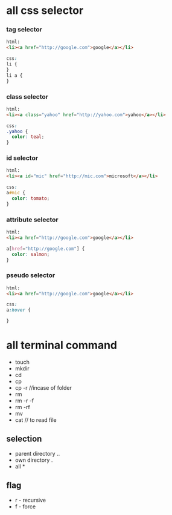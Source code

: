 # all css selector
### tag selector
~~~html
html:
<li><a href="http://google.com">google</a></li>
~~~

~~~css
css:
li {
}
li a {
}
~~~

### class selector
~~~html
html:
<li><a class="yahoo" href="http://yahoo.com">yahoo</a></li>
~~~

~~~css
css:
.yahoo {
  color: teal;
}
~~~

### id selector
~~~html
html:
<li><a id="mic" href="http://mic.com">microsoft</a></li>
~~~

~~~css
css:
a#mic {
  color: tomato;
}
~~~

### attribute selector
~~~html
html:
<li><a href="http://google.com">google</a></li>
~~~

~~~css
a[href="http://google.com"] {
  color: salmon;
}
~~~

### pseudo selector
~~~html
html:
<li><a href="http://google.com">google</a></li>
~~~

~~~css
css:
a:hover {

}
~~~

# all terminal command
* touch <filename>
* mkdir <foldername>
* cd <foldername>
* cp <source> <destination>
* cp -r <source> <destination> //incase of folder
* rm <filname>
* rm -r -f  <foldername>
* rm -rf  <foldername>
* mv <source> <destination>
* cat <filename> // to read file

## selection 
* parent directory ..
* own directory .
* all *

## flag
* r - recursive
* f - force



